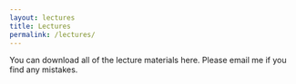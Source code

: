```yaml
---
layout: lectures
title: Lectures
permalink: /lectures/
---
```

You can download all of the lecture materials here. Please email me if you find
any mistakes.


